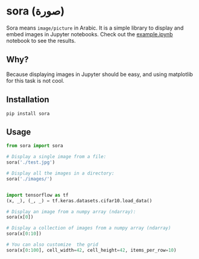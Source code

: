 # sora (صورة)
Sora means `image/picture` in Arabic. It is a simple library to display and embed images in Jupyter notebooks. Check out the [example.ipynb](https://github.com/mznmel/sora/blob/master/example.ipynb) notebook to see the results.


## Why?
Because displaying images in Jupyter should be easy, and using matplotlib for this task is not cool.

## Installation
`pip install sora`

## Usage
```python
from sora import sora

# Display a single image from a file:
sora('./test.jpg')

# Display all the images in a directory:
sora('./images/')


import tensorflow as tf
(x, _), (_, _) = tf.keras.datasets.cifar10.load_data()

# Display an image from a numpy array (ndarray):
sora(x[0])

# Display a collection of images from a numpy array (ndarray)
sora(x[0:10])

# You can also customize  the grid
sora(x[0:100], cell_width=42, cell_height=42, items_per_row=10)
```

